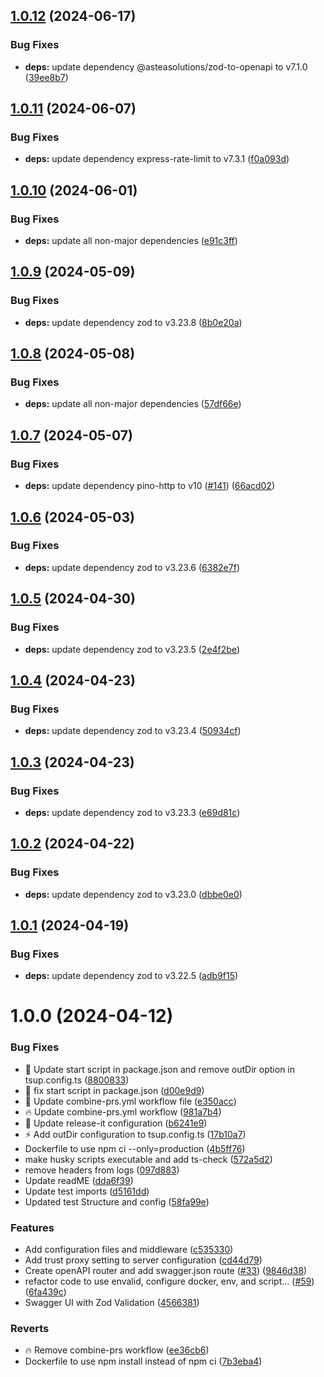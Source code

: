 ## [1.0.12](https://github.com/edwinhern/express-typescript-2024/compare/v1.0.11...v1.0.12) (2024-06-17)

### Bug Fixes

- **deps:** update dependency @asteasolutions/zod-to-openapi to v7.1.0 ([39ee8b7](https://github.com/edwinhern/express-typescript-2024/commit/39ee8b78da51b6bf7d87313a6db3f4860fc8a1ff))

## [1.0.11](https://github.com/edwinhern/express-typescript-2024/compare/v1.0.10...v1.0.11) (2024-06-07)

### Bug Fixes

- **deps:** update dependency express-rate-limit to v7.3.1 ([f0a093d](https://github.com/edwinhern/express-typescript-2024/commit/f0a093dc91ed6d18d85dc7243ca7be1410a7afb0))

## [1.0.10](https://github.com/edwinhern/express-typescript-2024/compare/v1.0.9...v1.0.10) (2024-06-01)

### Bug Fixes

- **deps:** update all non-major dependencies ([e91c3ff](https://github.com/edwinhern/express-typescript-2024/commit/e91c3ffa99f348a96f3869389c65077ac167abde))

## [1.0.9](https://github.com/edwinhern/express-typescript-2024/compare/v1.0.8...v1.0.9) (2024-05-09)

### Bug Fixes

- **deps:** update dependency zod to v3.23.8 ([8b0e20a](https://github.com/edwinhern/express-typescript-2024/commit/8b0e20aecd52ed600e5878db228c46632268e3d5))

## [1.0.8](https://github.com/edwinhern/express-typescript-2024/compare/v1.0.7...v1.0.8) (2024-05-08)

### Bug Fixes

- **deps:** update all non-major dependencies ([57df66e](https://github.com/edwinhern/express-typescript-2024/commit/57df66eb7faa9d3f5b36519d2b1d74274d5107a4))

## [1.0.7](https://github.com/edwinhern/express-typescript-2024/compare/v1.0.6...v1.0.7) (2024-05-07)

### Bug Fixes

- **deps:** update dependency pino-http to v10 ([#141](https://github.com/edwinhern/express-typescript-2024/issues/141)) ([66acd02](https://github.com/edwinhern/express-typescript-2024/commit/66acd02225689ded17e947a04395a1725498c9f2))

## [1.0.6](https://github.com/edwinhern/express-typescript-2024/compare/v1.0.5...v1.0.6) (2024-05-03)

### Bug Fixes

- **deps:** update dependency zod to v3.23.6 ([6382e7f](https://github.com/edwinhern/express-typescript-2024/commit/6382e7f4311b6ad8b37dfc9b6e85f34dff43ddc2))

## [1.0.5](https://github.com/edwinhern/express-typescript-2024/compare/v1.0.4...v1.0.5) (2024-04-30)

### Bug Fixes

- **deps:** update dependency zod to v3.23.5 ([2e4f2be](https://github.com/edwinhern/express-typescript-2024/commit/2e4f2be138da58b0f6fdcac982f894f56c594a92))

## [1.0.4](https://github.com/edwinhern/express-typescript-2024/compare/v1.0.3...v1.0.4) (2024-04-23)

### Bug Fixes

- **deps:** update dependency zod to v3.23.4 ([50934cf](https://github.com/edwinhern/express-typescript-2024/commit/50934cfe13fbad1833b979d6ba8a61ba7ac9edef))

## [1.0.3](https://github.com/edwinhern/express-typescript-2024/compare/v1.0.2...v1.0.3) (2024-04-23)

### Bug Fixes

- **deps:** update dependency zod to v3.23.3 ([e69d81c](https://github.com/edwinhern/express-typescript-2024/commit/e69d81c943ccbafb714445edd2bf091e2b0d4eea))

## [1.0.2](https://github.com/edwinhern/express-typescript-2024/compare/v1.0.1...v1.0.2) (2024-04-22)

### Bug Fixes

- **deps:** update dependency zod to v3.23.0 ([dbbe0e0](https://github.com/edwinhern/express-typescript-2024/commit/dbbe0e0a9f2f2938cf0198250db46072f1ffcdd2))

## [1.0.1](https://github.com/edwinhern/express-typescript-2024/compare/v1.0.0...v1.0.1) (2024-04-19)

### Bug Fixes

- **deps:** update dependency zod to v3.22.5 ([adb9f15](https://github.com/edwinhern/express-typescript-2024/commit/adb9f15afb97d76143c1c36bc3cd159676802648))

# 1.0.0 (2024-04-12)

### Bug Fixes

- :art: Update start script in package.json and remove outDir option in tsup.config.ts ([8800833](https://github.com/edwinhern/express-typescript-2024/commit/8800833df78871fa37d96cef38cdfc2d2f4bb8b1))
- :bug: fix start script in package.json ([d00e9d9](https://github.com/edwinhern/express-typescript-2024/commit/d00e9d966b4d6c2ae955639958de74381b8bb600))
- :bug: Update combine-prs.yml workflow file ([e350acc](https://github.com/edwinhern/express-typescript-2024/commit/e350acce8301358467d589fb88b6c25f34899754))
- :fire: Update combine-prs.yml workflow ([981a7b4](https://github.com/edwinhern/express-typescript-2024/commit/981a7b4af56394dc683a00f0450d6e339f7e9627))
- :wrench: Update release-it configuration ([b6241e9](https://github.com/edwinhern/express-typescript-2024/commit/b6241e9af453ecdb9ff370e30ced17d48430d707))
- :zap: Add outDir configuration to tsup.config.ts ([17b10a7](https://github.com/edwinhern/express-typescript-2024/commit/17b10a7b2ff219db7c4c6cc04422c47be5648f6d))
- Dockerfile to use npm ci --only=production ([4b5ff76](https://github.com/edwinhern/express-typescript-2024/commit/4b5ff76ab852f02c63f7c333628b02a64f7a0731))
- make husky scripts executable and add ts-check ([572a5d2](https://github.com/edwinhern/express-typescript-2024/commit/572a5d2a556306ad8dd41b43cb785e04b687b87a))
- remove headers from logs ([097d883](https://github.com/edwinhern/express-typescript-2024/commit/097d8835bd0b0a64d82776c0d4fd836295186e70))
- Update readME ([dda6f39](https://github.com/edwinhern/express-typescript-2024/commit/dda6f396856d41918fd8f912084e21ffe3325d33))
- Update test imports ([d5161dd](https://github.com/edwinhern/express-typescript-2024/commit/d5161dd64b629a7889b819d63ac6456bb647ae5b))
- Updated test Structure and config ([58fa99e](https://github.com/edwinhern/express-typescript-2024/commit/58fa99e70613d217a8dbb06acb43b12b76311535))

### Features

- Add configuration files and middleware ([c535330](https://github.com/edwinhern/express-typescript-2024/commit/c53533085cd6bfa89cad61c1c16882e5447d24a9))
- Add trust proxy setting to server configuration ([cd44d79](https://github.com/edwinhern/express-typescript-2024/commit/cd44d798091ceac9221d309a525c388d5f47b106))
- Create openAPI router and add swagger.json route ([#33](https://github.com/edwinhern/express-typescript-2024/issues/33)) ([9846d38](https://github.com/edwinhern/express-typescript-2024/commit/9846d3854aefe2dafa45573179e2b2d4f58b45c3))
- refactor code to use envalid, configure docker, env, and script… ([#59](https://github.com/edwinhern/express-typescript-2024/issues/59)) ([6fa439c](https://github.com/edwinhern/express-typescript-2024/commit/6fa439c1590ea3a2e6c3c0c0138e46487a11178a))
- Swagger UI with Zod Validation ([4566381](https://github.com/edwinhern/express-typescript-2024/commit/4566381aec8959c369c695f20f1205e636c4635c))

### Reverts

- :fire: Remove combine-prs workflow ([ee36cb6](https://github.com/edwinhern/express-typescript-2024/commit/ee36cb6294e656a3310360987e1f2a332118aaae))
- Dockerfile to use npm install instead of npm ci ([7b3eba4](https://github.com/edwinhern/express-typescript-2024/commit/7b3eba49392a90a6623d14a16e102003d86eb910))
